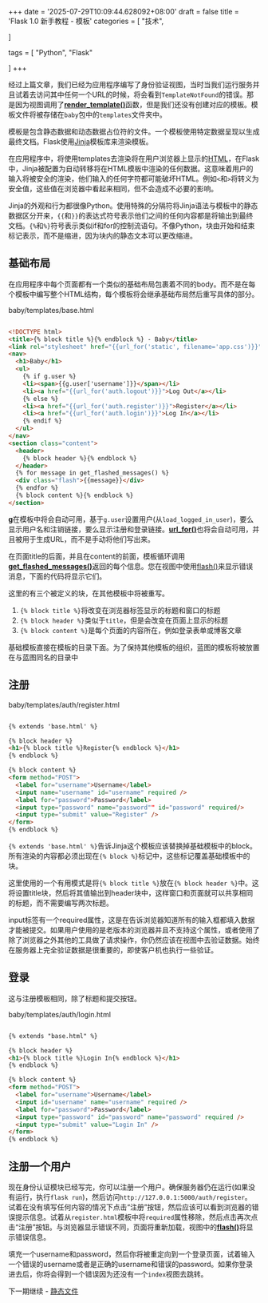 +++
date = '2025-07-29T10:09:44.628092+08:00'
draft = false
title = 'Flask 1.0 新手教程 - 模板'
categories = [
    "技术",

]

tags = [
    "Python",
    "Flask"

]
+++

经过上篇文章，我们已经为应用程序编写了身份验证视图，当时当我们运行服务并且试着去访问其中任何一个URL的时候，将会看到`TemplateNotFound`的错误。那是因为视图调用了[**render\_template()**](http://flask.pocoo.org/docs/1.0/api/#flask.render_template)函数，但是我们还没有创建对应的模板。模板文件将被存储在`baby`包中的`templates`文件夹中。

模板是包含静态数据和动态数据占位符的文件。一个模板使用特定数据呈现以生成最终文档。Flask使用[Jinja](http://jinja.pocoo.org/docs/templates/)模板库来渲染模板。

在应用程序中，将使用templates去渲染将在用户浏览器上显示的[HTML](https://developer.mozilla.org/docs/Web/HTML)，在Flask中，Jinja被配置为自动转移将在HTML模板中渲染的任何数据。这意味着用户的输入将被安全的渲染，他们输入的任何字符都可能破坏HTML。例如`<`和`>`将转义为安全值，这些值在浏览器中看起来相同，但不会造成不必要的影响。

Jinja的外观和行为都很像Python。使用特殊的分隔符将Jinja语法与模板中的静态数据区分开来，`{{`和`}}`的表达式符号表示他们之间的任何内容都是将输出到最终文档。`{%`和`%}`符号表示类似if和for的控制流语句。不像Python，块由开始和结束标记表示，而不是缩进，因为块内的静态文本可以更改缩进。

## 基础布局

在应用程序中每个页面都有一个类似的基础布局包裹着不同的body。而不是在每个模板中编写整个HTML结构，每个模板将会继承基础布局然后重写具体的部分。

baby/templates/base.html

```html

<!DOCTYPE html>
<title>{% block title %}{% endblock %} - Baby</title>
<link rel="stylesheet" href="{{url_for('static', filename='app.css')}}" />
<nav>
  <h1>Baby</h1>
  <ul>
    {% if g.user %}
    <li><span>{{g.user['username']}}</span></li>
    <li><a href="{{url_for('auth.logout')}}">Log Out</a></li>
    {% else %}
    <li><a href="{{url_for('auth.register')}}">Register</a></li>
    <li><a href="{{url_for('auth.login')}}">Log In</a></li>
    {% endif %}
  </ul>
</nav>
<section class="content">
  <header>
    {% block header %}{% endblock %}
  </header>
  {% for message in get_flashed_messages() %}
  <div class="flash">{{message}}</div>
  {% endfor %}
  {% block content %}{% endblock %}
</section>

```

[**g**](http://flask.pocoo.org/docs/1.0/api/#flask.g)在模板中将会自动可用，基于`g.user`设置用户(从`load_logged_in_user`)，要么显示用户名和注销链接，要么显示注册和登录链接。[**url\_for()**](http://flask.pocoo.org/docs/1.0/api/#flask.url_for)也将会自动可用，并且被用于生成URL，而不是手动将他们写出来。

在页面title的后面，并且在content的前面，模板循环调用[**get\_flashed\_messages()**](http://flask.pocoo.org/docs/1.0/api/#flask.get_flashed_messages)返回的每个信息。您在视图中使用[flash()](http://flask.pocoo.org/docs/1.0/api/#flask.flash)来显示错误消息，下面的代码将显示它们。

这里的有三个被定义的块，在其他模板中将被重写。

1. `{% block title %}`将改变在浏览器标签显示的标题和窗口的标题
2. `{% block header %}`类似于`title`，但是会改变在页面上显示的标题
3. `{% block content %}`是每个页面的内容所在，例如登录表单或博客文章

基础模板直接在模板的目录下面。为了保持其他模板的组织，蓝图的模板将被放置在与蓝图同名的目录中

## 注册

baby/templates/auth/register.html

```html

{% extends 'base.html' %}

{% block header %}
<h1>{% block title %}Register{% endblock %}</h1>
{% endblock %}

{% block content %}
<form method="POST">
  <label for="username">Username</label>
  <input name="username" id="username" required />
  <label for="password">Password</label>
  <input type="password" name="password"" id="password" required/>
  <input type="submit" value="Register" />
</form>
{% endblock %}

```

`{% extends 'base.html' %}`告诉Jinja这个模板应该替换掉基础模板中的block。所有渲染的内容都必须出现在`{% block %}`标记中，这些标记覆盖基础模板中的块。

这里使用的一个有用模式是将`{% block title %}`放在`{% block header %}`中。这将设置title块，然后将其值输出到header块中，这样窗口和页面就可以共享相同的标题，而不需要编写两次标题。

input标签有一个required属性，这是在告诉浏览器知道所有的输入框都填入数据才能被提交。如果用户使用的是老版本的浏览器并且不支持这个属性，或者使用了除了浏览器之外其他的工具做了请求操作，你仍然应该在视图中去验证数据。始终在服务器上完全验证数据是很重要的，即使客户机也执行一些验证。

## 登录

这与注册模板相同，除了标题和提交按钮。

baby/templates/auth/login.html

```html

{% extends "base.html" %}

{% block header %}
<h1>{% block title %}Login In{% endblock %}</h1>
{% endblock %}

{% block content %}
<form method="POST">
  <label for="username">Username</label>
  <input id="username" name="username" required />
  <label for="password">Password</label>
  <input type="password" id="password" name="password" required />
  <input type="submit" value="Login In" />
</form>
{% endblock %}

```

## 注册一个用户

现在身份认证模块已经写完，你可以注册一个用户。确保服务器仍在运行(如果没有运行，执行`flask run`)，然后访问`http://127.0.0.1:5000/auth/register`。 试着在没有填写任何内容的情况下点击“注册”按钮，然后应该可以看到浏览器的错误提示信息。试着从`register.html`模板中将`required`属性移除，然后点击再次点击“注册”按钮。与浏览器显示错误不同，页面将重新加载，视图中的[**flash()**](http://flask.pocoo.org/docs/1.0/api/#flask.flash)将显示错误信息。

填充一个username和password，然后你将被重定向到一个登录页面，试着输入一个错误的username或者是正确的username和错误的password。如果你登录进去后，你将会得到一个错误因为还没有一个`index`视图去跳转。

下一期继续 - [静态文件](https://www.walkerfree.com/article/157)
